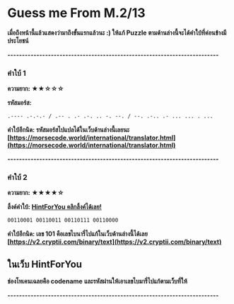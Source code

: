 # Guess me From M.2/13

**เมื่อถึงหน้านี้แล้วแสดงว่ามาถึงขั้นแรกแล้วนะ :)
ให้แก้ Puzzle ตามด้านล่างนี้จะได้คำใบ้ที่ค่อนข้างมีประโยชน์**

**-------------------------------------------------------------------------**

### คำใบ้ 1
**ความยาก: ★★☆☆☆**


**รหัสมอร์ส:**
```markdown
.---- .-.-.- / .-- . .- .-. .. -. --. / --. .-.. .- ... ... . ...
```


**คำใบ้อีกนิด: รหัสมอร์สไปแปลได้ในเว็บด้านล่างนี้เลยนะ
[https://morsecode.world/international/translator.html](https://morsecode.world/international/translator.html)**

**-------------------------------------------------------------------------**

### คำใบ้ 2
**ความยาก: ★★★★☆**


**ลิ้งค์คำใบ้: [HintForYou คลิกลิ้งค์ได้เลย!](https://lightningck.github.io/hintforyou/)**
```markdown
00110001 00110011 00110111 00110000
```

**คำใบ้อีกนิด: เลข 101 คือเลขไบนารี่ไปแก้ในเว็บด้านล่างนี้ได้เลย 
[https://v2.cryptii.com/binary/text](https://v2.cryptii.com/binary/text)**

## ในเว็บ HintForYou
**ช่องโทเคนเฉลยคือ codename** 
**และรหัสผ่านให้เอาเลขไบมารี่ไปแก้ตามเว็บที่ให้**

**-------------------------------------------------------------------------**
